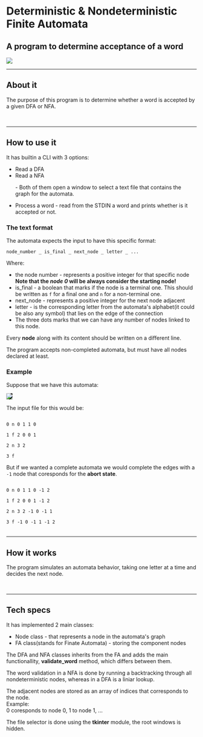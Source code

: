 <h1>Deterministic & Nondeterministic Finite Automata</h1>
<h2>A program to determine acceptance of a word</h2>
<img src='https://user-images.githubusercontent.com/65015373/225086828-b11a0344-777c-4062-a97b-a5476e154b13.png'>
<br>
<hr>
<h2>About it</h2>

<p>The purpose of this program is to determine whether a word is accepted by a given DFA or NFA.</p>

<br>
<hr>
<h2>How to use it</h2>

<p>It has builtin a CLI with 3 options: </p>
<ul>
    <li>Read a DFA</li>
    <li>Read a NFA</li>
    <p>- Both of them open a window to select a text file that contains the graph for the automata.</p>
    <li>Process a word - read from the STDIN a word and prints whether is it accepted or not.</li>
</ul>

<h3>The text format</h3>
<p>The automata expects the input to have this specific format: </p>
<code>node_number _ is_final _ next_node _ letter _ ... </code>

<br>
<p>Where: </p>
<ul>
    <li>the node number - represents a positive integer for that specific node</li>
    <b>Note that the <i>node 0</i> will be always consider the starting node!</b>
    <li>is_final - a boolean that marks if the node is a terminal one. This should be written as <code>f</code> for a final one and <code>n</code> for a non-terminal one. </li>
    <li>next_node - represents a positive integer for the next node adjacent</li>
    <li>letter - is the corresponding letter from the automata's alphabet(it could be also any symbol) that lies on the edge of the connection</li>
    <li>The three dots marks that we can have any number of nodes linked to this node.</li>
</ul>

<p>Every <b>node</b> along with its content should be written on a different line.</p>

<p>The program accepts non-completed automata, but must have all nodes declared at least.</p>


<h3>Example</h3>

<p>Suppose that we have this automata:</p>
<img src = 'https://user-images.githubusercontent.com/65015373/225073729-e3a79033-3df7-4738-9bc2-fc5f20fec8b2.png' style = "background:black;">

<p>The input file for this would be:</p>

<code >
0 n 0 1 1 0<br>
1 f 2 0 0 1<br>
2 n 3 2<br>
3 f
</code>

<p>But if we wanted a complete automata we would complete the edges with a <code>-1</code> node that coresponds for the <b>abort state</b>.</p>

<code>
0 n 0 1 1 0 -1 2<br>
1 f 2 0 0 1 -1 2<br>
2 n 3 2 -1 0 -1 1<br>
3 f -1 0 -1 1 -1 2
</code>


<br>
<hr>
<h2>How it works</h2>

<p>The program simulates an automata behavior, taking one letter at a time and decides the next node.</p>


<br>
<hr>
<h2>Tech specs</h2>

<p>It has implemented 2 main classes: </p>
<ul>
    <li>Node class - that represents a node in the automata's graph</li>
    <li>FA class(stands for Finate Automata) - storing the component nodes</li>
</ul>

<p>The DFA and NFA classes inherits from the FA and adds the main functionallity, <b>validate_word</b> method, which differs between them.</p>

<p>The word validation in a NFA is done by running a backtracking through all nondeterministic nodes, whereas in a DFA is a liniar lookup.</p>

<p>The adjacent nodes are stored as an array of indices that corresponds to the node.
<br>Example:<br>
0 coresponds to node 0, 1 to node 1, ...</p>


<p>The file selector is done using the <b>tkinter</b> module, the root windows is hidden.</p>

